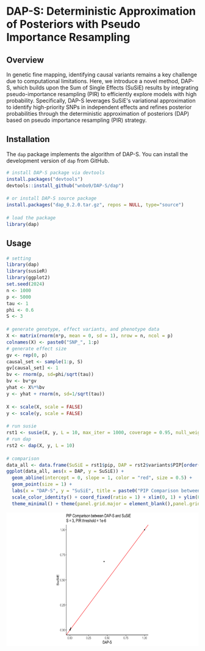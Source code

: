 # DAP-S: Deterministic Approximation of Posteriors with Pseudo Importance Resampling

## Overview

In genetic fine mapping, identifying causal variants remains a key challenge due to computational limitations. Here, we introduce a novel method, DAP-S, which builds upon the Sum of Single Effects (SuSiE) results by integrating pseudo-importance resampling (PIR) to efficiently explore models with high probability. Specifically, DAP-S leverages SuSiE's variational approximation to identify high-priority SNPs in independent effects and refines posterior probabilities through the deterministic approximation of posteriors (DAP) based on pseudo importance resampling (PIR) strategy.

## Installation

The `dap` package implements the algorithm of DAP-S. You can install the development version of `dap` from GitHub.

``` r
# install DAP-S package via devtools
install.packages("devtools")
devtools::install_github("wnbo9/DAP-S/dap")

# or install DAP-S source package
install.packages("dap_0.2.0.tar.gz", repos = NULL, type="source")

# load the package
library(dap)
```

## Usage
``` r
# setting
library(dap)
library(susieR)
library(ggplot2)
set.seed(2024)
n <- 1000
p <- 5000
tau <- 1
phi <- 0.6
S <- 3

# generate genotype, effect variants, and phenotype data
X <- matrix(rnorm(n*p, mean = 0, sd = 1), nrow = n, ncol = p)
colnames(X) <- paste0("SNP_", 1:p)
# generate effect size
gv <- rep(0, p)
causal_set <- sample(1:p, S)
gv[causal_set] <- 1
bv <- rnorm(p, sd=phi/sqrt(tau))
bv <- bv*gv
yhat <- X%*%bv
y <- yhat + rnorm(n, sd=1/sqrt(tau))

X <- scale(X, scale = FALSE)
y <- scale(y, scale = FALSE)

# run susie
rst1 <- susie(X, y, L = 10, max_iter = 1000, coverage = 0.95, null_weight = (1-1/p)^p)
# run dap
rst2 <- dap(X, y, L = 10)

# comparison
data_all <- data.frame(SuSiE = rst1$pip, DAP = rst2$variants$PIP[order(as.numeric(gsub("SNP_", "", rst2$variants$SNP)))])
ggplot(data_all, aes(x = DAP, y = SuSiE)) +
  geom_abline(intercept = 0, slope = 1, color = "red", size = 0.5) +
  geom_point(size = 1) +
  labs(x = "DAP-S", y = "SuSiE", title = paste0("PIP Comparison between DAP-S and SuSiE\nS=", S, ", threshold=", 1e-6)) +
  scale_color_identity() + coord_fixed(ratio = 1) + xlim(0, 1) + ylim(0, 1) +
  theme_minimal() + theme(panel.grid.major = element_blank(),panel.grid.minor = element_blank(),panel.border = element_blank(),axis.line = element_line(color = "black"),axis.title.x = element_text(size = 12, hjust = 0.5),axis.title.y = element_text(size = 12, angle = 90),axis.text = element_text(size = 10),axis.ticks = element_line(color = "black"))
```
<div style="text-align: center;">
  <img src="simulation/plot_usage.png" alt="PIP Comparison Plot" width="750" height="350">
</div>